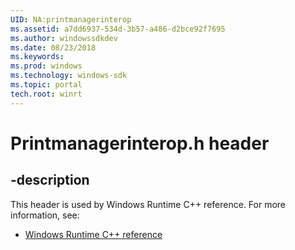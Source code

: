 ```yaml
---
UID: NA:printmanagerinterop
ms.assetid: a7dd6937-534d-3b57-a486-d2bce92f7695
ms.author: windowssdkdev
ms.date: 08/23/2018
ms.keywords: 
ms.prod: windows
ms.technology: windows-sdk
ms.topic: portal
tech.root: winrt
---
```


# Printmanagerinterop.h header


## -description


This header is used by Windows Runtime C++ reference. For more information, see:

- [Windows Runtime C++ reference](../_winrt)
